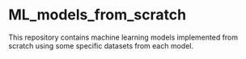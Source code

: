 # ML_models_from_scratch
This repository contains machine learning models implemented from scratch using some specific datasets from each model.
